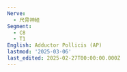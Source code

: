 ```yaml
---
Nerve:
  - 尺骨神経
Segment:
  - C8
  - T1
English: Adductor Pollicis (AP)
lastmod: '2025-03-06'
last_edited: 2025-02-27T00:00:00.000Z
---
```



